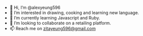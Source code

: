 - 👋 Hi, I’m @alexyeung596
- 👀 I’m interested in drawing, cooking and learning new language.
- 🌱 I’m currently learning Javascript and Ruby.
- 💞️ I’m looking to collaborate on a retailing platform.
- 📫 Reach me on zitayeung596@gmail.com

<!---
alexyeung596/alexyeung596 is a ✨ special ✨ repository because its `README.md` (this file) appears on your GitHub profile.
You can click the Preview link to take a look at your changes.
--->
